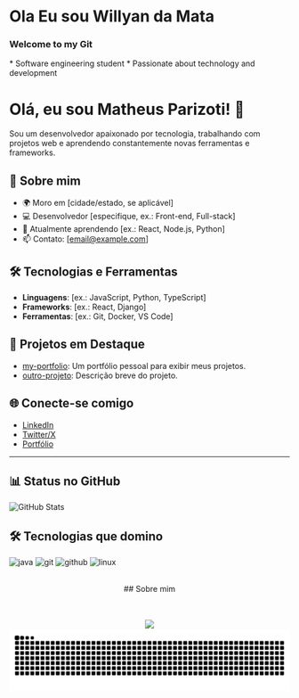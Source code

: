 <h1 align="left">Ola Eu sou Willyan da Mata</h1>

<h3 align="left">Welcome to my Git</h3>
* Software engineering student
* Passionate about technology and development

# Olá, eu sou Matheus Parizoti! 👋

Sou um desenvolvedor apaixonado por tecnologia, trabalhando com projetos web e aprendendo constantemente novas ferramentas e frameworks.

## 🚀 Sobre mim
- 🌍 Moro em [cidade/estado, se aplicável]
- 💻 Desenvolvedor [especifique, ex.: Front-end, Full-stack]
- 🌱 Atualmente aprendendo [ex.: React, Node.js, Python]
- 📫 Contato: [email@example.com]

## 🛠 Tecnologias e Ferramentas
- **Linguagens**: [ex.: JavaScript, Python, TypeScript]
- **Frameworks**: [ex.: React, Django]
- **Ferramentas**: [ex.: Git, Docker, VS Code]



## 📌 Projetos em Destaque
- [my-portfolio](https://github.com/MatheusParizoti/my-portfolio): Um portfólio pessoal para exibir meus projetos.
- [outro-projeto](https://github.com/MatheusParizoti/outro-projeto): Descrição breve do projeto.

## 🌐 Conecte-se comigo
- [LinkedIn](https://www.linkedin.com/in/seu-perfil)
- [Twitter/X](https://x.com/seu-perfil)
- [Portfólio](https://seu-portfolio.com)

---

## 📊 Status no GitHub
![GitHub Stats](https://github-readme-stats.vercel.app/api?username=MatheusParizoti&show_icons=true&theme=radical)

## 🛠️ Tecnologias que domino
<p align="left">
  <img src="https://cdn.jsdelivr.net/gh/devicons/devicon/icons/java/java-original.svg" height="40" alt="java" />
  <img src="https://cdn.jsdelivr.net/gh/devicons/devicon/icons/git/git-original.svg" height="40" alt="git" />
  <img src="https://cdn.jsdelivr.net/gh/devicons/devicon/icons/github/github-original.svg" height="40" alt="github" />
  <img src="https://cdn.jsdelivr.net/gh/devicons/devicon/icons/linux/linux-original.svg" height="40" alt="linux" />
</p>

<br>
<div align="center">
  <div align="center">
## Sobre mim
<div align="center">
 
<br>

##

<div> 
  <a href="https://www.linkedin.com/in/willyandamata" target="_blank">
    <img src="https://img.shields.io/badge/-LinkedIn-%230077B5?style=for-the-badge&logo=linkedin&logoColor=white" target="_blank">
  </a> 
</div>

<img src="https://raw.githubusercontent.com/WillyanMata/WillyanMata/output/snake.svg" alt="Snake animation" />
